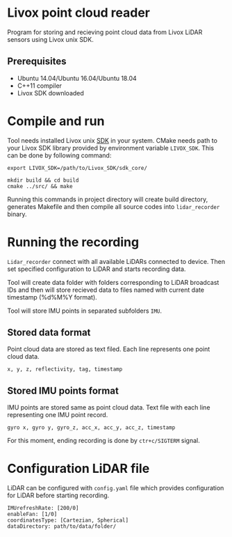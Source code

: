 # Livox point cloud reader
Program for storing and recieving point cloud data from Livox LiDAR sensors using Livox unix SDK.

## Prerequisites
* Ubuntu 14.04/Ubuntu 16.04/Ubuntu 18.04
* C++11 compiler
* Livox SDK downloaded


# Compile and run 
Tool needs installed Livox unix [SDK](https://github.com/Livox-SDK/Livox-SDK) in your system. CMake needs path to your Livox SDK library provided by environment variable `LIVOX_SDK`. This can be done by following command:

```properties
export LIVOX_SDK=/path/to/Livox_SDK/sdk_core/
```


```
mkdir build && cd build
cmake ../src/ && make
```

Running this commands in project directory will create build directory, generates Makefile and then compile all source codes into `lidar_recorder` binary.

# Running the recording
`Lidar_recorder` connect with all available LiDARs connected to device. Then set specified configuration to LiDAR and starts recording data.

Tool will create data folder with folders corresponding to LiDAR broadcast IDs and then will store recieved data to files named with current date timestamp (%d%M%Y format). 

Tool will store IMU points in separated subfolders `IMU`.

## Stored data format
Point cloud data are stored as text filed. Each line represents one point cloud data.
```
x, y, z, reflectivity, tag, timestamp
```

## Stored IMU points format
IMU points are stored same as point cloud data. Text file with each line representing one IMU point record.
```
gyro x, gyro y, gyro_z, acc_x, acc_y, acc_z, timestamp
```


For this moment, ending recording is done by `ctr+c/SIGTERM` signal. 

# Configuration LiDAR file
LiDAR can be configured with `config.yaml` file which provides configuration for LiDAR before starting recording.

```
IMUrefreshRate: [200/0]
enableFan: [1/0]
coordinatesType: [Cartezian, Spherical]
dataDirectory: path/to/data/folder/
```

